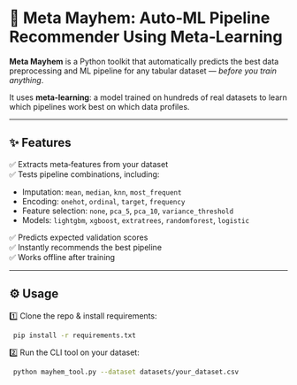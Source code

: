 # 🚀 Meta Mayhem: Auto‑ML Pipeline Recommender Using Meta‑Learning

**Meta Mayhem** is a Python toolkit that automatically predicts the best data preprocessing and ML pipeline for any tabular dataset — *before you train anything*.

It uses **meta‑learning**: a model trained on hundreds of real datasets to learn which pipelines work best on which data profiles.

---

## ✨ **Features**
✅ Extracts meta‑features from your dataset  
✅ Tests pipeline combinations, including:
- Imputation: `mean`, `median`, `knn`, `most_frequent`
- Encoding: `onehot`, `ordinal`, `target`, `frequency`
- Feature selection: `none`, `pca_5`, `pca_10`, `variance_threshold`
- Models: `lightgbm`, `xgboost`, `extratrees`, `randomforest`, `logistic`

✅ Predicts expected validation scores  
✅ Instantly recommends the best pipeline  
✅ Works offline after training

---

## ⚙ **Usage**
1️⃣ Clone the repo & install requirements:
```bash
 pip install -r requirements.txt
```

2️⃣ Run the CLI tool on your dataset:
```bash
 python mayhem_tool.py --dataset datasets/your_dataset.csv
```

